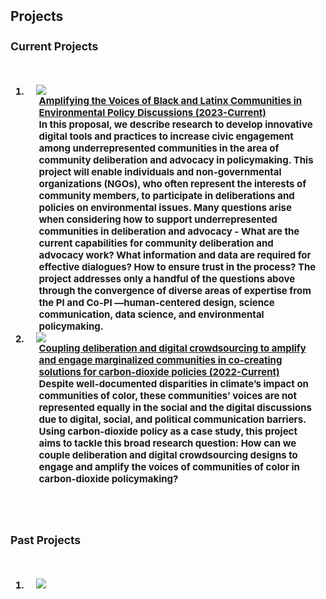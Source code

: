 <h2 id="publications" style="margin: 2px 0px -15px;"> Projects <temp style="font-size:15px;"> 
<br>
 
<h3>Current Projects</h3>   
  <br>
<div class="publications">
<ol class="bibliography">

<li>
<div class="pub-row">
  <div class="col-sm-3 abbr" style="position: relative;padding-right: 15px;padding-left: 15px;">
    <img src="https://raw.githubusercontent.com/cjacks04/cjacks04.github.io/main/assets/img/zooniverse.png">
  </div>
  <div class="col-sm-9" style="position: relative;padding-right: 15px;padding-left: 20px;">
          <div class="title"><a href="">Amplifying the Voices of Black and Latinx Communities in  Environmental Policy Discussions (2023-Current)</a></div>
      <div class="author">In this proposal, we describe research to develop innovative digital tools and practices to increase civic engagement among underrepresented communities in the area of community deliberation and advocacy in policymaking. This project will enable individuals and non-governmental organizations (NGOs), who often represent the interests of community members, to participate in deliberations and policies on environmental issues. Many questions arise when considering how to support underrepresented communities in deliberation and advocacy  -  What are the current capabilities for community deliberation and advocacy work? What information and data are required for effective dialogues? How to ensure trust in the process? The project addresses only a handful of the questions above through the convergence of diverse areas of expertise from the PI and Co-PI —human-centered design, science communication, data science, and environmental policymaking.</div>
    </div>

  </div>
</li>

<li>
<div class="pub-row">
  <div class="col-sm-3 abbr" style="position: relative;padding-right: 15px;padding-left: 15px;">
    <img src="https://raw.githubusercontent.com/cjacks04/cjacks04.github.io/main/assets/img/zooniverse.png">
  </div>
  <div class="col-sm-9" style="position: relative;padding-right: 15px;padding-left: 20px;">
          <div class="title"><a href="">Coupling deliberation and digital crowdsourcing to amplify and engage marginalized communities in co-creating solutions for carbon-dioxide policies (2022-Current)</a></div>
      <div class="author">Despite well-documented disparities in climate’s impact on communities of color, these communities’ voices are not represented equally in the social and the digital discussions due to digital, social, and political communication barriers. Using carbon-dioxide policy as a case study, this project aims to tackle this broad research question: How can we couple deliberation and digital crowdsourcing designs to engage and amplify the voices of communities of color in carbon-dioxide policymaking?</div>
    </div>

  </div>
</li>


</ol>
</div>
  <br>
 <br>
  
<h3>Past Projects</h3>   
  <br>
<div class="publications">
<ol class="bibliography">

<li>
<div class="pub-row">
  <div class="col-sm-3 abbr" style="position: relative;padding-right: 15px;padding-left: 15px;">
    <img src="https://raw.githubusercontent.com/cjacks04/cjacks04.github.io/main/assets/img/zooniverse.png">
  </div>
  <div class="col-sm-9" style="position: relative;padding-right: 15px;padding-left: 20px;">
          <div class="title"><a href=""> </a></div>
      <p></p>
    </div>

  </div>
</li>

</ol>
</div>
